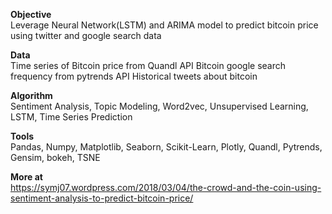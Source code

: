 
 **Objective**\
Leverage Neural Network(LSTM) and ARIMA model to predict bitcoin price using twitter and google search data

**Data**\
Time series of Bitcoin price from Quandl API
Bitcoin google search frequency from pytrends API 
Historical tweets about bitcoin

**Algorithm**\
Sentiment Analysis, Topic Modeling, Word2vec, Unsupervised Learning, LSTM, Time Series Prediction 

**Tools**\
Pandas, Numpy, Matplotlib, Seaborn, Scikit-Learn, Plotly, Quandl, Pytrends, Gensim, bokeh, TSNE

**More at**\
https://symj07.wordpress.com/2018/03/04/the-crowd-and-the-coin-using-sentiment-analysis-to-predict-bitcoin-price/
